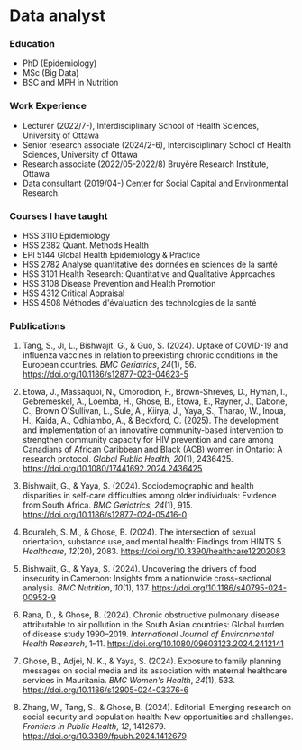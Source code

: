 # Data analyst

### Education
- PhD (Epidemiology)
- MSc (Big Data)
- BSC and MPH in Nutrition 

### Work Experience
- Lecturer (2022/7-), Interdisciplinary School of Health Sciences, University of Ottawa
- Senior research associate (2024/2-6), Interdisciplinary School of Health Sciences, University of Ottawa
- Research associate (2022/05-2022/8) Bruyère Research Institute, Ottawa
- Data consultant (2019/04-) Center for Social Capital and Environmental Research. 


### Courses I have taught  
- HSS 3110 Epidemiology 
- HSS 2382 Quant. Methods Health  
- EPI 5144 Global Health Epidemiology & Practice
- HSS 2782 Analyse quantitative des données en sciences de la santé 
- HSS 3101 Health Research: Quantitative and Qualitative Approaches
- HSS 3108 Disease Prevention and Health Promotion 
- HSS 4312 Critical Appraisal
- HSS 4508 Méthodes d'évaluation des technologies de la santé

### **Publications**


1. Tang, S., Ji, L., Bishwajit, G., & Guo, S. (2024). Uptake of COVID-19 and influenza vaccines in relation to preexisting chronic conditions in the European countries. *BMC Geriatrics*, *24*(1), 56. https://doi.org/10.1186/s12877-023-04623-5 

2. Etowa, J., Massaquoi, N., Omorodion, F., Brown-Shreves, D., Hyman, I., Gebremeskel, A., Loemba, H., Ghose, B., Etowa, E., Rayner, J., Dabone, C., Brown O'Sullivan, L., Sule, A., Kiirya, J., Yaya, S., Tharao, W., Inoua, H., Kaida, A., Odhiambo, A., & Beckford, C. (2025). The development and implementation of an innovative community-based intervention to strengthen community capacity for HIV prevention and care among Canadians of African Caribbean and Black (ACB) women in Ontario: A research protocol. *Global Public Health*, *20*(1), 2436425. https://doi.org/10.1080/17441692.2024.2436425

3. Bishwajit, G., & Yaya, S. (2024). Sociodemographic and health disparities in self-care difficulties among older individuals: Evidence from South Africa. *BMC Geriatrics*, *24*(1), 915. https://doi.org/10.1186/s12877-024-05416-0

4. Bouraleh, S. M., & Ghose, B. (2024). The intersection of sexual orientation, substance use, and mental health: Findings from HINTS 5. *Healthcare*, *12*(20), 2083. https://doi.org/10.3390/healthcare12202083

5. Bishwajit, G., & Yaya, S. (2024). Uncovering the drivers of food insecurity in Cameroon: Insights from a nationwide cross-sectional analysis. *BMC Nutrition*, *10*(1), 137. https://doi.org/10.1186/s40795-024-00952-9

6. Rana, D., & Ghose, B. (2024). Chronic obstructive pulmonary disease attributable to air pollution in the South Asian countries: Global burden of disease study 1990–2019. *International Journal of Environmental Health Research*, 1–11. https://doi.org/10.1080/09603123.2024.2412141 

7. Ghose, B., Adjei, N. K., & Yaya, S. (2024). Exposure to family planning messages on social media and its association with maternal healthcare services in Mauritania. *BMC Women's Health*, *24*(1), 533. https://doi.org/10.1186/s12905-024-03376-6

8. Zhang, W., Tang, S., & Ghose, B. (2024). Editorial: Emerging research on social security and population health: New opportunities and challenges. *Frontiers in Public Health*, *12*, 1412679. https://doi.org/10.3389/fpubh.2024.1412679
 

